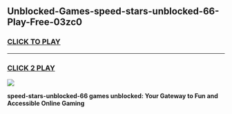 
## Unblocked-Games-speed-stars-unblocked-66-Play-Free-03zc0
<h3>
<a href="https://premium76.site?title=speed-stars-unblocked-66&ref=18A1">CLICK TO PLAY</a></h3>
<hr>

<h3>
<a href="https://premium76.site?title=speed-stars-unblocked-66&ref=18A1">CLICK 2 PLAY</a>
  
</h3>

<a href="https://premium76.site?title=speed-stars-unblocked-66&ref=18A1"><img src="https://clearcache.store/games.png"></a>


**speed-stars-unblocked-66 games unblocked: Your Gateway to Fun and Accessible Online Gaming**
